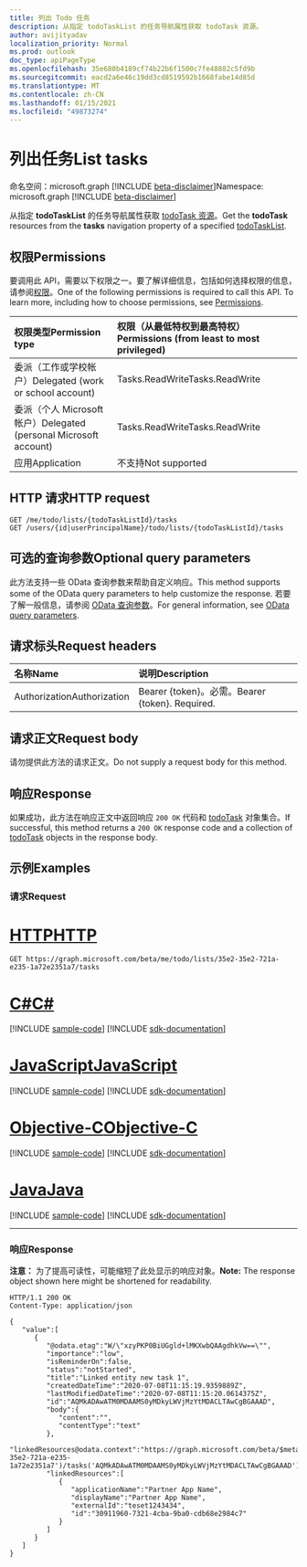 ```yaml
---
title: 列出 Todo 任务
description: 从指定 todoTaskList 的任务导航属性获取 todoTask 资源。
author: avijityadav
localization_priority: Normal
ms.prod: outlook
doc_type: apiPageType
ms.openlocfilehash: 35e680b4189cf74b22b6f1500c7fe48882c5fd9b
ms.sourcegitcommit: eacd2a6e46c19dd3cd8519592b1668fabe14d85d
ms.translationtype: MT
ms.contentlocale: zh-CN
ms.lasthandoff: 01/15/2021
ms.locfileid: "49873274"
---
```

# <a name="list-tasks"></a><span data-ttu-id="29f8c-103">列出任务</span><span class="sxs-lookup"><span data-stu-id="29f8c-103">List tasks</span></span>
<span data-ttu-id="29f8c-104">命名空间：microsoft.graph [!INCLUDE [beta-disclaimer](../../includes/beta-disclaimer.md)]</span><span class="sxs-lookup"><span data-stu-id="29f8c-104">Namespace: microsoft.graph [!INCLUDE [beta-disclaimer](../../includes/beta-disclaimer.md)]</span></span>

<span data-ttu-id="29f8c-105">从指定 **todoTaskList** 的任务导航属性获取 [todoTask 资源](../resources/todotasklist.md)。</span><span class="sxs-lookup"><span data-stu-id="29f8c-105">Get the **todoTask** resources from the **tasks** navigation property of a specified [todoTaskList](../resources/todotasklist.md).</span></span>

## <a name="permissions"></a><span data-ttu-id="29f8c-106">权限</span><span class="sxs-lookup"><span data-stu-id="29f8c-106">Permissions</span></span>
<span data-ttu-id="29f8c-p101">要调用此 API，需要以下权限之一。要了解详细信息，包括如何选择权限的信息，请参阅[权限](/graph/permissions-reference)。</span><span class="sxs-lookup"><span data-stu-id="29f8c-p101">One of the following permissions is required to call this API. To learn more, including how to choose permissions, see [Permissions](/graph/permissions-reference).</span></span>

|<span data-ttu-id="29f8c-109">权限类型</span><span class="sxs-lookup"><span data-stu-id="29f8c-109">Permission type</span></span>|<span data-ttu-id="29f8c-110">权限（从最低特权到最高特权）</span><span class="sxs-lookup"><span data-stu-id="29f8c-110">Permissions (from least to most privileged)</span></span>|
|:---|:---|
|<span data-ttu-id="29f8c-111">委派（工作或学校帐户）</span><span class="sxs-lookup"><span data-stu-id="29f8c-111">Delegated (work or school account)</span></span>|<span data-ttu-id="29f8c-112">Tasks.ReadWrite</span><span class="sxs-lookup"><span data-stu-id="29f8c-112">Tasks.ReadWrite</span></span>|
|<span data-ttu-id="29f8c-113">委派（个人 Microsoft 帐户）</span><span class="sxs-lookup"><span data-stu-id="29f8c-113">Delegated (personal Microsoft account)</span></span>|<span data-ttu-id="29f8c-114">Tasks.ReadWrite</span><span class="sxs-lookup"><span data-stu-id="29f8c-114">Tasks.ReadWrite</span></span>|
|<span data-ttu-id="29f8c-115">应用</span><span class="sxs-lookup"><span data-stu-id="29f8c-115">Application</span></span>|<span data-ttu-id="29f8c-116">不支持</span><span class="sxs-lookup"><span data-stu-id="29f8c-116">Not supported</span></span>|

## <a name="http-request"></a><span data-ttu-id="29f8c-117">HTTP 请求</span><span class="sxs-lookup"><span data-stu-id="29f8c-117">HTTP request</span></span>

<!-- {
  "blockType": "ignored"
}
-->
``` http
GET /me/todo/lists/{todoTaskListId}/tasks
GET /users/{id|userPrincipalName}/todo/lists/{todoTaskListId}/tasks
```

## <a name="optional-query-parameters"></a><span data-ttu-id="29f8c-118">可选的查询参数</span><span class="sxs-lookup"><span data-stu-id="29f8c-118">Optional query parameters</span></span>
<span data-ttu-id="29f8c-119">此方法支持一些 OData 查询参数来帮助自定义响应。</span><span class="sxs-lookup"><span data-stu-id="29f8c-119">This method supports some of the OData query parameters to help customize the response.</span></span> <span data-ttu-id="29f8c-120">若要了解一般信息，请参阅 [OData 查询参数](/graph/query-parameters)。</span><span class="sxs-lookup"><span data-stu-id="29f8c-120">For general information, see [OData query parameters](/graph/query-parameters).</span></span>

## <a name="request-headers"></a><span data-ttu-id="29f8c-121">请求标头</span><span class="sxs-lookup"><span data-stu-id="29f8c-121">Request headers</span></span>
|<span data-ttu-id="29f8c-122">名称</span><span class="sxs-lookup"><span data-stu-id="29f8c-122">Name</span></span>|<span data-ttu-id="29f8c-123">说明</span><span class="sxs-lookup"><span data-stu-id="29f8c-123">Description</span></span>|
|:---|:---|
|<span data-ttu-id="29f8c-124">Authorization</span><span class="sxs-lookup"><span data-stu-id="29f8c-124">Authorization</span></span>|<span data-ttu-id="29f8c-p103">Bearer {token}。必需。</span><span class="sxs-lookup"><span data-stu-id="29f8c-p103">Bearer {token}. Required.</span></span>|

## <a name="request-body"></a><span data-ttu-id="29f8c-127">请求正文</span><span class="sxs-lookup"><span data-stu-id="29f8c-127">Request body</span></span>
<span data-ttu-id="29f8c-128">请勿提供此方法的请求正文。</span><span class="sxs-lookup"><span data-stu-id="29f8c-128">Do not supply a request body for this method.</span></span>

## <a name="response"></a><span data-ttu-id="29f8c-129">响应</span><span class="sxs-lookup"><span data-stu-id="29f8c-129">Response</span></span>

<span data-ttu-id="29f8c-130">如果成功，此方法在响应正文中返回响应 `200 OK` 代码和 [todoTask](../resources/todotask.md) 对象集合。</span><span class="sxs-lookup"><span data-stu-id="29f8c-130">If successful, this method returns a `200 OK` response code and a collection of [todoTask](../resources/todotask.md) objects in the response body.</span></span>

## <a name="examples"></a><span data-ttu-id="29f8c-131">示例</span><span class="sxs-lookup"><span data-stu-id="29f8c-131">Examples</span></span>

### <a name="request"></a><span data-ttu-id="29f8c-132">请求</span><span class="sxs-lookup"><span data-stu-id="29f8c-132">Request</span></span>

# <a name="http"></a>[<span data-ttu-id="29f8c-133">HTTP</span><span class="sxs-lookup"><span data-stu-id="29f8c-133">HTTP</span></span>](#tab/http)
<!-- {
  "blockType": "request",
  "sampleKeys": ["35e2-35e2-721a-e235-1a72e2351a7"],
  "name": "get_todotask"
}
-->
``` http
GET https://graph.microsoft.com/beta/me/todo/lists/35e2-35e2-721a-e235-1a72e2351a7/tasks
```
# <a name="c"></a>[<span data-ttu-id="29f8c-134">C#</span><span class="sxs-lookup"><span data-stu-id="29f8c-134">C#</span></span>](#tab/csharp)
[!INCLUDE [sample-code](../includes/snippets/csharp/get-todotask-csharp-snippets.md)]
[!INCLUDE [sdk-documentation](../includes/snippets/snippets-sdk-documentation-link.md)]

# <a name="javascript"></a>[<span data-ttu-id="29f8c-135">JavaScript</span><span class="sxs-lookup"><span data-stu-id="29f8c-135">JavaScript</span></span>](#tab/javascript)
[!INCLUDE [sample-code](../includes/snippets/javascript/get-todotask-javascript-snippets.md)]
[!INCLUDE [sdk-documentation](../includes/snippets/snippets-sdk-documentation-link.md)]

# <a name="objective-c"></a>[<span data-ttu-id="29f8c-136">Objective-C</span><span class="sxs-lookup"><span data-stu-id="29f8c-136">Objective-C</span></span>](#tab/objc)
[!INCLUDE [sample-code](../includes/snippets/objc/get-todotask-objc-snippets.md)]
[!INCLUDE [sdk-documentation](../includes/snippets/snippets-sdk-documentation-link.md)]

# <a name="java"></a>[<span data-ttu-id="29f8c-137">Java</span><span class="sxs-lookup"><span data-stu-id="29f8c-137">Java</span></span>](#tab/java)
[!INCLUDE [sample-code](../includes/snippets/java/get-todotask-java-snippets.md)]
[!INCLUDE [sdk-documentation](../includes/snippets/snippets-sdk-documentation-link.md)]

---



### <a name="response"></a><span data-ttu-id="29f8c-138">响应</span><span class="sxs-lookup"><span data-stu-id="29f8c-138">Response</span></span>
<span data-ttu-id="29f8c-139">**注意：** 为了提高可读性，可能缩短了此处显示的响应对象。</span><span class="sxs-lookup"><span data-stu-id="29f8c-139">**Note:** The response object shown here might be shortened for readability.</span></span>
<!-- {
  "blockType": "response",
  "truncated": true,
  "@odata.type": "collection(microsoft.graph.todoTask)"
}
-->
``` http
HTTP/1.1 200 OK
Content-Type: application/json

{
   "value":[
      {
         "@odata.etag":"W/\"xzyPKP0BiUGgld+lMKXwbQAAgdhkVw==\"",
         "importance":"low",
         "isReminderOn":false,
         "status":"notStarted",
         "title":"Linked entity new task 1",
         "createdDateTime":"2020-07-08T11:15:19.9359889Z",
         "lastModifiedDateTime":"2020-07-08T11:15:20.0614375Z",
         "id":"AQMkADAwATM0MDAAMS0yMDkyLWVjMzYtMDACLTAwCgBGAAAD",
         "body":{
            "content":"",
            "contentType":"text"
         },
         "linkedResources@odata.context":"https://graph.microsoft.com/beta/$metadata#users('todoservicetest2412201901%40outlook.com')/todo/lists('35e2-35e2-721a-e235-1a72e2351a7')/tasks('AQMkADAwATM0MDAAMS0yMDkyLWVjMzYtMDACLTAwCgBGAAAD')/linkedResources",
         "linkedResources":[
            {
               "applicationName":"Partner App Name",
               "displayName":"Partner App Name",
               "externalId":"teset1243434",
               "id":"30911960-7321-4cba-9ba0-cdb68e2984c7"
            }
         ]
      }
   ]
}
```




